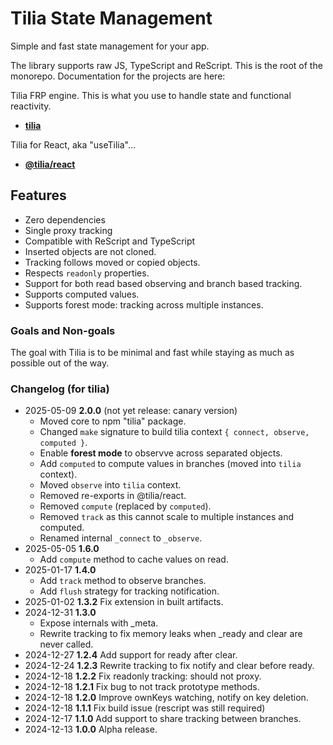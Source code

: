 # Tilia State Management

Simple and fast state management for your app.

The library supports raw JS, TypeScript and ReScript. This is the root of the
monorepo. Documentation for the projects are here:

Tilia FRP engine. This is what you use to handle state and functional reactivity.

- [**tilia**](./tilia/README.md)

Tilia for React, aka "useTilia"...

- [**@tilia/react**](./react/README.md)

## Features

- Zero dependencies
- Single proxy tracking
- Compatible with ReScript and TypeScript
- Inserted objects are not cloned.
- Tracking follows moved or copied objects.
- Respects `readonly` properties.
- Support for both read based observing and branch based tracking.
- Supports computed values.
- Supports forest mode: tracking across multiple instances.

### Goals and Non-goals

The goal with Tilia is to be minimal and fast while staying as much as possible
out of the way.

### Changelog (for tilia)

- 2025-05-09 **2.0.0** (not yet release: canary version)
  - Moved core to npm "tilia" package.
  - Changed `make` signature to build tilia context `{ connect, observe, computed }`.
  - Enable **forest mode** to observve across separated objects.
  - Add `computed` to compute values in branches (moved into `tilia` context).
  - Moved `observe` into `tilia` context.
  - Removed re-exports in @tilia/react.
  - Removed `compute` (replaced by `computed`).
  - Removed `track` as this cannot scale to multiple instances and computed.
  - Renamed internal `_connect` to `_observe`.
- 2025-05-05 **1.6.0**
  - Add `compute` method to cache values on read.
- 2025-01-17 **1.4.0**
  - Add `track` method to observe branches.
  - Add `flush` strategy for tracking notification.
- 2025-01-02 **1.3.2** Fix extension in built artifacts.
- 2024-12-31 **1.3.0**
  - Expose internals with \_meta.
  - Rewrite tracking to fix memory leaks when \_ready and clear are never called.
- 2024-12-27 **1.2.4** Add support for ready after clear.
- 2024-12-24 **1.2.3** Rewrite tracking to fix notify and clear before ready.
- 2024-12-18 **1.2.2** Fix readonly tracking: should not proxy.
- 2024-12-18 **1.2.1** Fix bug to not track prototype methods.
- 2024-12-18 **1.2.0** Improve ownKeys watching, notify on key deletion.
- 2024-12-18 **1.1.1** Fix build issue (rescript was still required)
- 2024-12-17 **1.1.0** Add support to share tracking between branches.
- 2024-12-13 **1.0.0** Alpha release.

